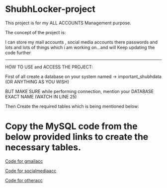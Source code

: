# ShubhLocker-project


This project is for my ALL ACCOUNTS Management purpose. <br>

The concept of the project is: <br>

I can store my mail accounts , social media accounts there passwords and lots and lots of things
which i am working on...and will Keep updating the code further 


<hr>


HOW TO USE and ACCESS THE PROJECT: <br>


First of all create a database on your system named -> important_shubhdata (OR ANYTHING AS YOU WISH)<br>

BUT MAKE SURE while performing connection, mention your DATABASE EXACT NAME (WATCH IN LINE 25) <br>


Then Create the required tables which is being mentioned below: <br>


# Copy the MySQL code from the below provided links to create the necessary tables.


<a href="https://drive.google.com/file/d/1WSplabRvW63c35D0NzYHvvz08EM4aTrx/view?usp=drive_link" target="_blank">Code for gmailacc</a>

<a href="https://drive.google.com/file/d/1QorJxs9uPhfOU4lb8liR-Kpylo2tAtmb/view?usp=drive_link" target="_blank">Code for socialmediaacc</a>

<a href="https://drive.google.com/file/d/1SS7fJsvObul1Mnm_9nwSvxdLjebpGrsH/view?usp=drive_link" target="_blank">Code for otheracc</a>